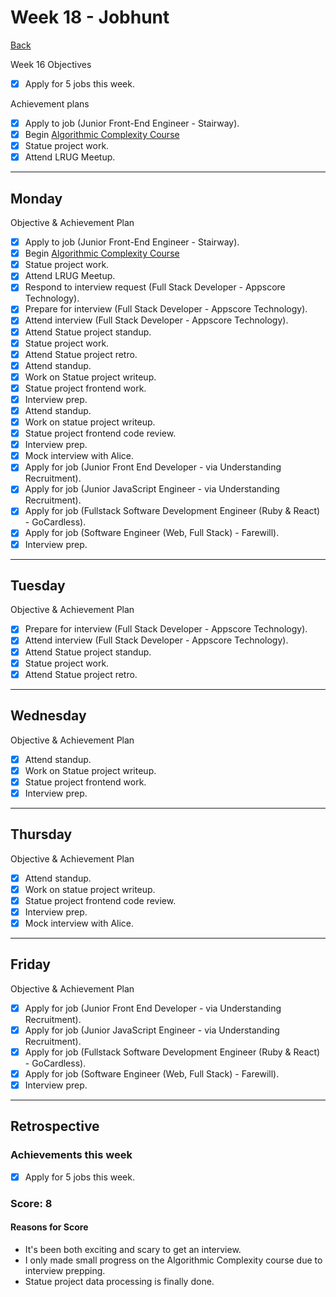 # Week 18 - Jobhunt

[Back](README.md)

Week 16 Objectives

- [x] Apply for 5 jobs this week.

Achievement plans

- [x] Apply to job (Junior Front-End Engineer - Stairway).
- [x] Begin [Algorithmic Complexity Course]
- [x] Statue project work.
- [x] Attend LRUG Meetup.

---

## Monday

Objective & Achievement Plan

- [x] Apply to job (Junior Front-End Engineer - Stairway).
- [x] Begin [Algorithmic Complexity Course]
- [x] Statue project work.
- [x] Attend LRUG Meetup.
- [x] Respond to interview request (Full Stack Developer - Appscore Technology).
- [x] Prepare for interview (Full Stack Developer - Appscore Technology).
- [x] Attend interview (Full Stack Developer - Appscore Technology).
- [x] Attend Statue project standup.
- [x] Statue project work.
- [x] Attend Statue project retro.
- [x] Attend standup.
- [x] Work on Statue project writeup.
- [x] Statue project frontend work.
- [x] Interview prep.
- [x] Attend standup.
- [x] Work on statue project writeup.
- [x] Statue project frontend code review.
- [x] Interview prep.
- [x] Mock interview with Alice.
- [x] Apply for job (Junior Front End Developer - via Understanding Recruitment).
- [x] Apply for job (Junior JavaScript Engineer - via Understanding Recruitment).
- [x] Apply for job (Fullstack Software Development Engineer (Ruby & React) - GoCardless).
- [x] Apply for job (Software Engineer (Web, Full Stack) - Farewill).
- [x] Interview prep.

---

## Tuesday

Objective & Achievement Plan

- [x] Prepare for interview (Full Stack Developer - Appscore Technology).
- [x] Attend interview (Full Stack Developer - Appscore Technology).
- [x] Attend Statue project standup.
- [x] Statue project work.
- [x] Attend Statue project retro.

---

## Wednesday

Objective & Achievement Plan

- [x] Attend standup.
- [x] Work on Statue project writeup.
- [x] Statue project frontend work.
- [x] Interview prep.

---

## Thursday

Objective & Achievement Plan

- [x] Attend standup.
- [x] Work on statue project writeup.
- [x] Statue project frontend code review.
- [x] Interview prep.
- [x] Mock interview with Alice.

---

## Friday

Objective & Achievement Plan

- [x] Apply for job (Junior Front End Developer - via Understanding Recruitment).
- [x] Apply for job (Junior JavaScript Engineer - via Understanding Recruitment).
- [x] Apply for job (Fullstack Software Development Engineer (Ruby & React) - GoCardless).
- [x] Apply for job (Software Engineer (Web, Full Stack) - Farewill).
- [x] Interview prep.

---

## Retrospective

### Achievements this week

- [x] Apply for 5 jobs this week.

### Score: 8

#### Reasons for Score

- It's been both exciting and scary to get an interview.
- I only made small progress on the Algorithmic Complexity course due to interview prepping.
- Statue project data processing is finally done.

<!-- Links -->

<!-- Week 1 -->

[First day intro]: Intro_first_day.md
[TDD process skills workshop]: ../skills_workshops/TDD_process.md
[Debugging skills workshop]: ../skills_workshops/debugging.md
[Mocking skills workshop]: ../skills_workshops/mocking.md
[Test Driving practical]: ../skills_workshops/test_driving_practice.md

<!-- Week 2 -->

[Code Review skills workshop]: ../skills_workshops/code_review.md
[Process Review workshop]: ../process_workshop.md
[Domain Modelling skills workshop]: ../skills_workshops/domain_modelling.md
[Feedback skills workshop]: ../skills_workshops/feedback.md
[Mocking with RSpec practical]: ../skills_workshops/mocking_with_rspec.md
[Refactoring skills workshop]: ../skills_workshops/refactoring.md
[Concretes and Abstracts skills workshop]: ../skills_workshops/concretes_and_abstracts.md
[Delegation skills workshop]: ../skills_workshops/delegation.md

<!-- Week 3 -->

[Servers 1 skills workshop]: ../skills_workshops/servers_1.md
[Servers 2 skills workshop]: ../skills_workshops/servers_2.md
[Clients 1 skills workshop]: ../skills_workshops/clients_1.md
[Process modelling skills workshop]: ../skills_workshops/http_modelling.md
[Birthday Greeter App skills workshop]: ../skills_workshops/birthday_greeter_app.md
[Empathy EQ workshop]: ../skills_workshops/empathy.md
[Debugging 2 skills workshop]: ../skills_workshops/debugging_2.md
[Debugging a Rack App skills workshop]: ../skills_workshops/debugging_a_rack_app.md

<!-- Week 4 -->

[Illustrated Intro to Databases]: https://illustrated.dev/databases
[SQLZoo]: ../skills_workshops/sqlzoo.md
[Development Environments pill]: https://github.com/makersacademy/course/blob/master/pills/development_environments.md
[Class methods and Instance Methods article]: https://hackmd.io/sOCjb8IcSIaPvT54SXBb3Q
[REST Game skills workshop]: ../skills_workshops/REST_game.md
[Database Domain Modelling skills workshop]: ../skills_workshops/database_domain_modelling.md
[Diary App skills workshop]: ../skills_workshops/diary_app.md

<!-- Week 5 -->

[JS Objects and Prototypes skills workshop]: ../skills_workshops/js_objects_prototypes.md
[JS Closures skills workshop]: ../skills_workshops/js_closures.md
[CodeAcademy guide to semicolons]: https://news.codecademy.com/your-guide-to-semicolons-in-javascript/
[Getting Visibility in JavaScript skills workshop]: ../skills_workshops/visibility_javascript.md
[Spies and Mocking in JavaScript skills workshop]: ../skills_workshops/spies_mocking_javascript.md
[Callbacks and Async skills workshop]: ../skills_workshops/callbacks_async_javascript.md

<!-- Week 6 -->

[Optimise Your Team - Communication EQ workshop]: ../skills_workshops/communication.md

<!-- Week 7 -->

[Frontend Single Page App skills workshop]: ../skills_workshops/frontend_single_page_app.md
[JavaScript Promises skills workshop]: ../skills_workshops/javascript_promises.md
[JavaScript Module Patterns skills workshop]: ../skills_workshops/javascript_module_patterns.md
[Async and the Event Loop skills workshop]: ../skills_workshops/async_event_loop.md
[Intro to Machine Learning Seminar]: ../skills_workshops/intro_machine_learning.md

<!-- Week 8 & 9 -->

[Intro to Machine Learning Seminar]: ../skills_workshops/intro_machine_learning.md
[Stuff I'd Tell My Younger Self - Dougal Simpson - Lunchtime Talk]: ../skills_workshops/stuff_id_tell_my_younger_self.md
[Review]: /reviews.md
[Careers Design workshop]: ../careers/careers_design_workshop.md
[Creative Job Hunting seminar]: ../careers/creative_job_hunting.md

<!-- Week 10 -->

[Bank]: https://github.com/hturnbull93/bank
[Bank in JS]: https://github.com/hturnbull93/bank-js
[Careers CV Starter workshop]: ../careers/cv_starter_workshop.md
[Bank in Node]: https://github.com/hturnbull93/bank-node
[Bank in Python]: https://github.com/hturnbull93/bank-py
[Careers CV formatting workshop]: ../careers/cv_formatting_workshop.md

<!-- Week 11 & 12 -->

[Algorithm Complexity seminar]: ../skills_workshops/algorithmic_complexity.md

<!-- Week 13 -->

[Jobhunt Kickoff]: ../careers/jobhunt_kickoff.md
[Ben Sheridan - Watch Me Recruit workshop]: ../careers/watch_me_recruit.md
[Jobhunt Kickoff]: ../careers/goal_setting.md
[Focussed CV workshop]: ../careers/focussed_cv_workshop.md
[Side Project workshop]: ../careers/side_projects.md
[Practical Machine Learning Literacy]: ../skills_workshops/practical_machine_learning_literacy.md
[Dev Tea with Kate Morris]: ../careers/dev_tea_kate_morris.md

<!-- Week 14 -->

[Job boards workshop]: ../careers/job_boards_workshop.md
[Who's Who in Hiring workshop]: ../careers/whos_who_in_hiring.md
[Dev Tea with Chris Ly]: ../careers/dev_tea_chris_ly.md

<!-- Week 15 -->

[HIRED Ask a Careers Coach webinar]: ../careers/hired_ask_a_careers_coach.md
[Programmed in Pencil June meetup]: ../careers/programmed_in_pencil_june.md
[Make a splash with ML workshop]: ../skills_workshops/make_a_splash_wth_ml.md

<!-- Week 16 -->

[Technical Interviews 101 workshop]: ../careers/technical_interviews_101.md
[JSConf Learning Functional Programming with JavaScript - Anjana Vakil]: https://www.youtube.com/watch?v=e-5obm1G_FY
[STAR format workshop]: ../careers/STAR_format.md

<!-- Week 17 -->

<!-- Week 18 -->

[Algorithmic Complexity Course]: https://github.com/hturnbull93/algotihmic-complexity-course
